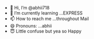 - 👋 Hi, I’m @abhii718
- 🌱 I’m currently learning ...EXPRESS
- 📫 How to reach me ...throughout Mail
- 😄 Pronouns: ...abhii
- 😇 Little confuse but yea so Happy

<!---
abhii718/abhii718 is a ✨ special ✨ repository because its `README.md` (this file) appears on your GitHub profile.
You can click the Preview link to take a look at your changes.
--->
